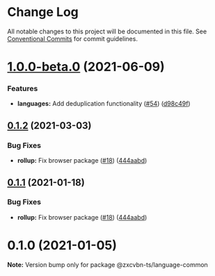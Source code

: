 # Change Log

All notable changes to this project will be documented in this file.
See [Conventional Commits](https://conventionalcommits.org) for commit guidelines.

# [1.0.0-beta.0](https://github.com/zxcvbn-ts/zxcvbn/compare/@zxcvbn-ts/language-common@0.1.2...@zxcvbn-ts/language-common@1.0.0-beta.0) (2021-06-09)


### Features

* **languages:** Add deduplication functionality ([#54](https://github.com/zxcvbn-ts/zxcvbn/issues/54)) ([d98c49f](https://github.com/zxcvbn-ts/zxcvbn/commit/d98c49f11f05109f16ac4d5fbdd8cb1c0805eb1d))





## [0.1.2](https://github.com/zxcvbn-ts/zxcvbn/compare/@zxcvbn-ts/language-common@0.1.0...@zxcvbn-ts/language-common@0.1.2) (2021-03-03)


### Bug Fixes

* **rollup:** Fix browser package ([#18](https://github.com/zxcvbn-ts/zxcvbn/issues/18)) ([444aabd](https://github.com/zxcvbn-ts/zxcvbn/commit/444aabd4c37d449f600eaa4ad6d144f3c8ca5780))





## [0.1.1](https://github.com/zxcvbn-ts/zxcvbn/compare/@zxcvbn-ts/language-common@0.1.0...@zxcvbn-ts/language-common@0.1.1) (2021-01-18)


### Bug Fixes

* **rollup:** Fix browser package ([#18](https://github.com/zxcvbn-ts/zxcvbn/issues/18)) ([444aabd](https://github.com/zxcvbn-ts/zxcvbn/commit/444aabd4c37d449f600eaa4ad6d144f3c8ca5780))





# 0.1.0 (2021-01-05)

**Note:** Version bump only for package @zxcvbn-ts/language-common

